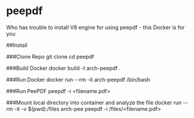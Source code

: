 # peepdf
Who has trouble to install V8 engine for using peepdf - this Docker is for you

##Install

###Clone Repo
git clone 
cd peepdf

###Build Docker
docker build -t arch-peepdf .

###Run Docker
docker run --rm -it arch-peepdf /bin/bash

###Run PeePDF
peepdf -i <filename.pdf>

###Mount local directory into container and analyze the file 
docker run --rm -it -v $(pwd):/files arch-pee peepdf -i /files/<filename.pdf>
